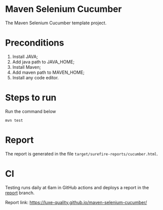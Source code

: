 # Maven Selenium Cucumber

The Maven Selenium Cucumber template project.

# Preconditions

1. Install JAVA;
2. Add java path to JAVA_HOME;
3. Install Maven;
4. Add maven path to MAVEN_HOME;
5. Install any code editor.

# Steps to run

Run the command below

```
mvn test
```

# Report

The report is generated in the file `target/surefire-reports/cucumber.html`.

# CI

Testing runs daily at 6am in GitHub actions and deploys a report in the [report](https://github.com/Luxe-Quality/maven-selenium-cucumber/tree/report) branch.

Report link: https://luxe-quality.github.io/maven-selenium-cucumber/